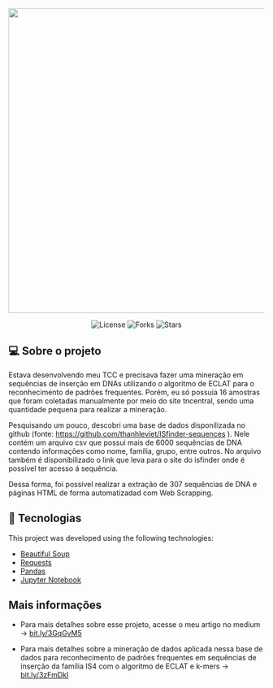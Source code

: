 <p align="center">
  <a href="https://medium.com/@renan_gs/usando-web-scraping-para-coletar-sequências-de-dna-f7e96150d092">
    <img width="600" src="https://i.imgur.com/6zM7JBq.png">
  </a>
</p>
<p align="center">
  <img  src="https://img.shields.io/github/license/renan-almeidaa/moveit" alt="License">

  <img src="https://img.shields.io/github/forks/renan-almeidaa/moveit" alt="Forks">     

  <img src="https://img.shields.io/github/stars/renan-almeidaa/moveit" alt="Stars">
</p>

## 💻 Sobre o projeto

  Estava desenvolvendo meu TCC e precisava fazer uma mineração em sequências de inserção em DNAs utilizando o algoritmo de ECLAT para o reconhecimento de padrões frequentes. Porém, eu só possuia 16 amostras que foram coletadas manualmente por meio do site tncentral, sendo uma quantidade pequena para realizar a mineração. 
  
  Pesquisando um pouco, descobri uma base de dados disponilizada no github (fonte: https://github.com/thanhleviet/ISfinder-sequences ). Nele contém um arquivo csv que possui mais de 6000 sequências de DNA contendo informações como nome, família, grupo, entre outros. No arquivo também é disponibilizado o link que leva para o site do isfinder onde é possível ter acesso á sequência.
  
  
  Dessa forma, foi possível realizar a extração de 307 sequências de DNA e páginas HTML de forma automatizadad com Web Scrapping.
  
## 🚀 Tecnologias

This project was developed using the following technologies:

- [Beautiful Soup](https://pypi.org/project/beautifulsoup4/)
- [Requests](https://pypi.org/project/requests/)
- [Pandas](https://pandas.pydata.org)
- [Jupyter Notebook](https://jupyter.org)

## Mais informações

- Para mais detalhes sobre esse projeto, acesse o meu artigo no medium -> [bit.ly/3GqGvM5](http://bit.ly/3GqGvM5)

- Para mais detalhes sobre a mineração de dados aplicada nessa base de dados para reconhecimento de padrões frequentes em sequências de inserção da família IS4 com o algoritmo de ECLAT e k-mers -> [bit.ly/3zFmDkI  ](https://bit.ly/3zFmDkI)
